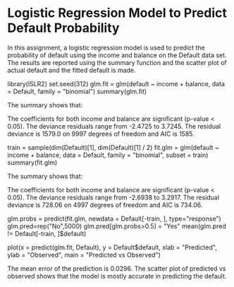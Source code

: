 # Logistic Regression Model to Predict Default Probability
In this assignment, a logistic regression model is used to predict the probability of default using the income and balance on the Default data set. The results are reported using the summary function and the scatter plot of actual default and the fitted default is made.

library(ISLR2)
set.seed(312)
glm.fit = glm(default ~ income + balance, 
              data = Default, family = "binomial")
summary(glm.fit)


The summary shows that:

The coefficients for both income and balance are significant (p-value < 0.05).
The deviance residuals range from -2.4725 to 3.7245.
The residual deviance is 1579.0 on 9997 degrees of freedom and AIC is 1585.

train = sample(dim(Default)[1], dim(Default)[1] / 2)
fit.glm = glm(default ~ income + balance, 
              data = Default, family = "binomial", subset = train)
summary(fit.glm)


The summary shows that:

The coefficients for both income and balance are significant (p-value < 0.05).
The deviance residuals range from -2.6938 to 3.2917.
The residual deviance is 728.06 on 4997 degrees of freedom and AIC is 734.06.


glm.probs = predict(fit.glm, 
                    newdata = Default[-train, ], type="response")
glm.pred=rep("No",5000)
glm.pred[glm.probs>0.5] = "Yes"
mean(glm.pred != Default[-train, ]$default)

plot(x = predict(glm.fit, Default), 
     y = Default$default, 
     xlab = "Predicted", 
     ylab = "Observed", 
     main = "Predicted vs Observed")


The mean error of the prediction is 0.0296. The scatter plot of predicted vs observed shows that the model is mostly accurate in predicting the default.
